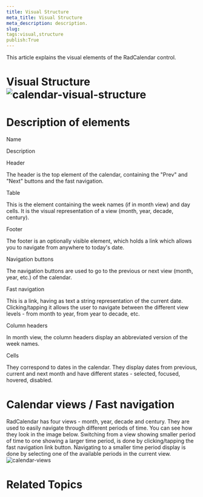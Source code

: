 ```yaml
---
title: Visual Structure
meta_title: Visual Structure
meta_description: description.
slug: 
tags:visual,structure
publish:True
---
```



This article explains the visual elements of the RadCalendar control.

# Visual Structure![calendar-visual-structure](../Media/Controls\Calendar\calendar-visual-structure.png)

# Description of elements

Name

Description

Header

The header is the top element of the calendar, containing the "Prev" and "Next" buttons and the fast navigation.
							

Table

This is the element containing the week names (if in month view) and day cells. It is the visual representation of a view  (month, year, decade,
								century).
							

Footer

The footer is an optionally visible element, which holds a link which allows you to navigate from anywhere to today's date.
							

Navigation buttons

The navigation buttons are used to go to the previous or next view (month, year, etc.) of the calendar.
							

Fast navigation

This is a link, having as text a string representation of the current date. Clicking/tapping it allows the user to navigate between the different
								view levels - from month to year, from year to decade, etc.
							

Column headers

In month view, the column headers display an abbreviated version of the week names.
							

Cells

They correspond to dates in the calendar. They display dates from previous, current and next month and have different states - selected, focused,
								hovered, disabled.
							

# Calendar views / Fast navigation

RadCalendar has four views - month, year, decade and century. They are used to easily navigate through different periods of time. You can see how they
					look in the image below. Switching from a view showing smaller period of time to one showing a larger time period, is done by clicking/tapping the fast
					navigation link button. Navigating to a smaller time period display is done by selecting one of the available periods in the current view.
				![calendar-views](../Media/Controls\Calendar\calendar-views.png)

# Related Topics
